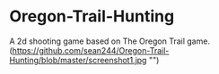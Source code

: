 # Oregon-Trail-Hunting
A 2d shooting game based on The Oregon Trail game.
(https://github.com/sean244/Oregon-Trail-Hunting/blob/master/screenshot1.jpg "")
